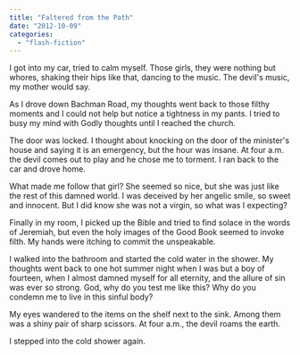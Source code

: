 ```yaml
---
title: "Faltered from the Path"
date: "2012-10-09"
categories: 
  - "flash-fiction"
---
```


I got into my car, tried to calm myself. Those girls, they were nothing but whores, shaking their hips like that, dancing to the music. The devil's music, my mother would say.

As I drove down Bachman Road, my thoughts went back to those filthy moments and I could not help but notice a tightness in my pants. I tried to busy my mind with Godly thoughts until I reached the church.

The door was locked. I thought about knocking on the door of the minister's house and saying it is an emergency, but the hour was insane. At four a.m. the devil comes out to play and he chose me to torment. I ran back to the car and drove home.

What made me follow that girl? She seemed so nice, but she was just like the rest of this damned world. I was deceived by her angelic smile, so sweet and innocent. But I did know she was not a virgin, so what was I expecting?

Finally in my room, I picked up the Bible and tried to find solace in the words of Jeremiah, but even the holy images of the Good Book seemed to invoke filth. My hands were itching to commit the unspeakable.

I walked into the bathroom and started the cold water in the shower. My thoughts went back to one hot summer night when I was but a boy of fourteen, when I almost damned myself for all eternity, and the allure of sin was ever so strong. God, why do you test me like this? Why do you condemn me to live in this sinful body?

My eyes wandered to the items on the shelf next to the sink. Among them was a shiny pair of sharp scissors. At four a.m., the devil roams the earth.

I stepped into the cold shower again.
